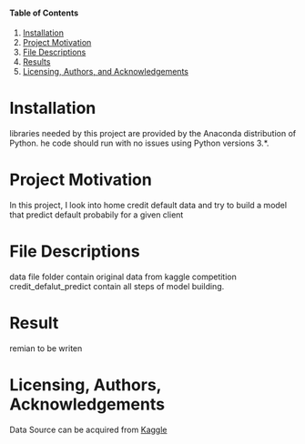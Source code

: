 #### Table of Contents

1. [Installation](#Installation)
2. [Project Motivation](#motivation)
3. [File Descriptions](#files)
4. [Results](#results)
5. [Licensing, Authors, and Acknowledgements](#licensing)


# Installation<a name="Installation"></a>
libraries needed by this project are provided by the Anaconda distribution of Python. he code should run with no 
issues using Python versions 3.*.

# Project Motivation<a name="motivation"></a>
In this project, I look into home credit default data and try to build a model that predict default probabily for a given client

# File Descriptions<a name="files"></a>
data file folder contain original data from kaggle competition
credit_defalut_predict contain all steps of model building.

# Result<a name="results"></a>
remian to be writen

# Licensing, Authors, Acknowledgements<a name="licensing"></a>
Data Source can be acquired from [Kaggle](https://www.kaggle.com/c/home-credit-default-risk/data)
